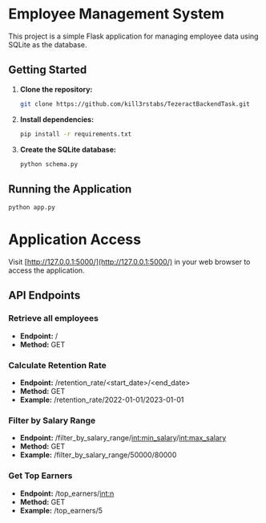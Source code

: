 # Employee Management System

This project is a simple Flask application for managing employee data using SQLite as the database.

## Getting Started

1. **Clone the repository:**

    ```bash
    git clone https://github.com/kill3rstabs/TezeractBackendTask.git
    ```

2. **Install dependencies:**

    ```bash
    pip install -r requirements.txt
    ```

3. **Create the SQLite database:**

    ```bash
    python schema.py
    ```

## Running the Application

```bash
python app.py

```
# Application Access

Visit [http://127.0.0.1:5000/](http://127.0.0.1:5000/) in your web browser to access the application.

## API Endpoints

### Retrieve all employees
- **Endpoint:** /
- **Method:** GET

### Calculate Retention Rate
- **Endpoint:** /retention_rate/<start_date>/<end_date>
- **Method:** GET
- **Example:** /retention_rate/2022-01-01/2023-01-01

### Filter by Salary Range
- **Endpoint:** /filter_by_salary_range/<int:min_salary>/<int:max_salary>
- **Method:** GET
- **Example:** /filter_by_salary_range/50000/80000

### Get Top Earners
- **Endpoint:** /top_earners/<int:n>
- **Method:** GET
- **Example:** /top_earners/5
